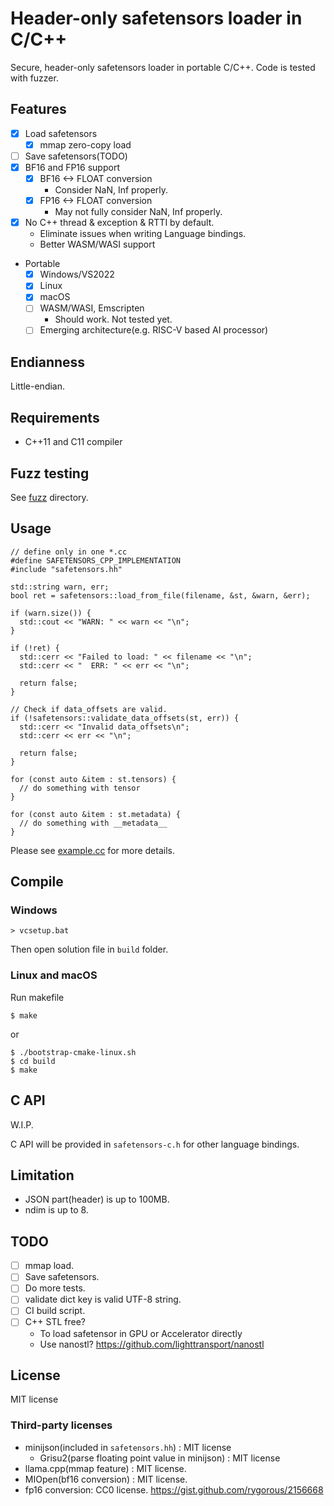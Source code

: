 # Header-only safetensors loader in C/C++

Secure, header-only safetensors loader in portable C/C++.
Code is tested with fuzzer.

## Features

* [x] Load safetensors
  * [x] mmap zero-copy load
* [ ] Save safetensors(TODO)
* [x] BF16 and FP16 support
  * [x] BF16 <-> FLOAT conversion
    * Consider NaN, Inf properly.
  * [x] FP16 <-> FLOAT conversion
    * May not fully consider NaN, Inf properly.
* [x] No C++ thread & exception & RTTI by default.
  * Eliminate issues when writing Language bindings.
  * Better WASM/WASI support
* Portable
  * [x] Windows/VS2022
  * [x] Linux
  * [x] macOS
  * [ ] WASM/WASI, Emscripten
    * Should work. Not tested yet.
  * [ ] Emerging architecture(e.g. RISC-V based AI processor)

## Endianness

Little-endian.

## Requirements

* C++11 and C11 compiler

## Fuzz testing

See [fuzz](fuzz) directory.

## Usage

```
// define only in one *.cc
#define SAFETENSORS_CPP_IMPLEMENTATION
#include "safetensors.hh"

std::string warn, err;
bool ret = safetensors::load_from_file(filename, &st, &warn, &err);

if (warn.size()) {
  std::cout << "WARN: " << warn << "\n";
}

if (!ret) {
  std::cerr << "Failed to load: " << filename << "\n";
  std::cerr << "  ERR: " << err << "\n";

  return false;
}

// Check if data_offsets are valid.
if (!safetensors::validate_data_offsets(st, err)) {
  std::cerr << "Invalid data_offsets\n";
  std::cerr << err << "\n";

  return false;
}

for (const auto &item : st.tensors) {
  // do something with tensor
}

for (const auto &item : st.metadata) {
  // do something with __metadata__
}

```

Please see [example.cc](example.cc) for more details.

## Compile

### Windows

```
> vcsetup.bat
```

Then open solution file in `build` folder.

### Linux and macOS

Run makefile

```
$ make
```

or

```
$ ./bootstrap-cmake-linux.sh
$ cd build
$ make
```

## C API

W.I.P.

C API will be provided in `safetensors-c.h` for other language bindings.


## Limitation

* JSON part(header) is up to 100MB.
* ndim is up to 8.

## TODO

* [ ] mmap load.
* [ ] Save safetensors.
* [ ] Do more tests.
* [ ] validate dict key is valid UTF-8 string.
* [ ] CI build script.
* [ ] C++ STL free?
  * To load safetensor in GPU or Accelerator directly
  * Use nanostl? https://github.com/lighttransport/nanostl

## License

MIT license

### Third-party licenses

* minijson(included in `safetensors.hh`) : MIT license
  * Grisu2(parse floating point value in minijson) : MIT license
* llama.cpp(mmap feature) : MIT license.
* MIOpen(bf16 conversion) : MIT license.
* fp16 conversion: CC0 license. https://gist.github.com/rygorous/2156668
